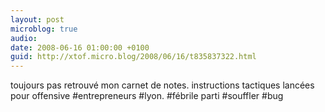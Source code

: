 ```yaml
---
layout: post
microblog: true
audio: 
date: 2008-06-16 01:00:00 +0100
guid: http://xtof.micro.blog/2008/06/16/t835837322.html
---
```

toujours pas retrouvé mon carnet de notes. instructions tactiques lancées pour offensive #entrepreneurs #lyon. #fébrile parti #souffler #bug
